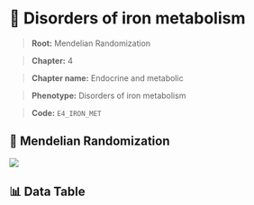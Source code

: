 # 🧪 Disorders of iron metabolism

> **Root:** Mendelian Randomization

> **Chapter:** 4  

> **Chapter name:** Endocrine and metabolic

> **Phenotype:** Disorders of iron metabolism  

> **Code:** `E4_IRON_MET`

## 🧬 Mendelian Randomization  

<img src="/MR/Figures/Forward/E4_IRON_MET.png"/>

## 📊 Data Table

<CsvTableMRF src="/MR_Data/Forward/E4_IRON_MET.csv"/>
